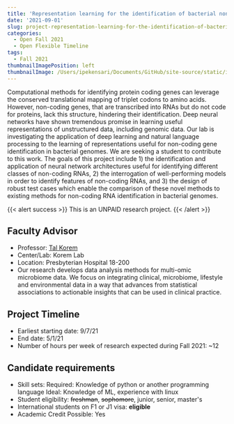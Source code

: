 ```yaml
---
title: 'Representation learning for the identification of bacterial non-coding RNAs'
date: '2021-09-01'
slug: project-representation-learning-for-the-identification-of-bacterial-non-coding-rnas
categories:
  - Open Fall 2021 
  - Open Flexible Timeline
tags:
  - Fall 2021
thumbnailImagePosition: left
thumbnailImage: /Users/ipekensari/Documents/GitHub/site-source/static/img/construction.png
---
```

Computational methods for identifying protein coding genes can leverage the conserved translational mapping of triplet codons to amino acids. However, non-coding genes, that are transcribed into RNAs but do not code for proteins, lack this structure, hindering their identification. Deep neural networks have shown tremendous promise in learning useful representations of unstructured data, including genomic data. Our lab is investigating the application of deep learning and natural language processing to the learning of representations useful for non-coding gene identification in bacterial genomes. We are seeking a student to contribute to this work. The goals of this project include 1) the identification and application of neural network architectures useful for identifying different classes of non-coding RNAs, 2) the interrogation of well-performing models in order to identify features of non-coding RNAs, and 3) the design of robust test cases which enable the comparison of these novel methods to existing methods for non-coding RNA identification in bacterial genomes.

<!--more-->

{{< alert success >}}
This is an UNPAID research project.
{{< /alert >}}

## Faculty Advisor
+ Professor: [Tal Korem](https://koremlab.science)
+ Center/Lab: Korem Lab
+ Location: Presbyterian Hospital 18-200
+ Our research develops data analysis methods for multi-omic microbiome data. We focus on integrating clinical, microbiome, lifestyle and environmental data in a way that advances from statistical associations to actionable insights that can be used in clinical practice.

## Project Timeline
+ Earliest starting date: 9/7/21
+ End date: 5/1/21
+ Number of hours per week of research expected during Fall 2021: ~12

## Candidate requirements
+ Skill sets: 
  Required: Knowledge of python or another programming language
  Ideal: Knowledge of ML, experience with linux
+ Student eligibility: ~~freshman~~, ~~sophomore~~, junior, senior, master's
+ International students on F1 or J1 visa: **eligible**
+ Academic Credit Possible: Yes


